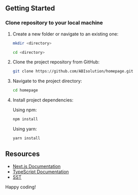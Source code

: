 ## Getting Started

### Clone repository to your local machine

1. Create a new folder or navigate to an existing one:

   ```bash
   mkdir <directory>
   ```

   ```bash
   cd <directory>
   ```

2. Clone the project repository from GitHub:

   ```bash
   git clone https://github.com/ABIsolution/homepage.git
   ```

3. Navigate to the project directory:

   ```bash
   cd homepage
   ```

4. Install project dependencies:

   Using npm:

   ```bash
   npm install
   ```

   Using yarn:

   ```bash
   yarn install
   ```

## Resources

- [Next.js Documentation](https://nextjs.org/docs)
- [TypeScript Documentation](https://www.typescriptlang.org/docs)
- [SST](https://docs.sst.dev/)

Happy coding!
